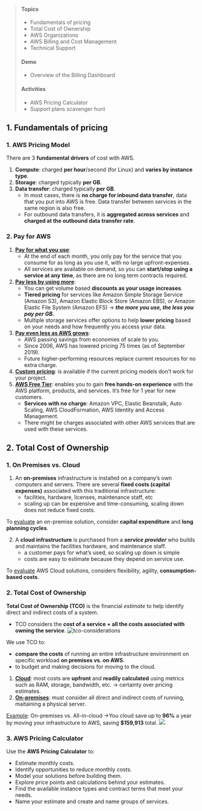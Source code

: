  > #### **Topics**
> * Fundamentals of pricing
> * Total Cost of Ownership 
> * AWS Organizations
> * AWS Billing and Cost Management
> * Technical Support
> #### **Demo**
> * Overview of the Billing Dashboard
> #### **Activities**
> * AWS Pricing Calculator
> * Support plans scavenger hunt
## 1. Fundamentals of pricing
### 1. AWS Pricing Model
There are 3 **fundamental drivers** of cost with AWS. 
1. **Compute**: charged **per hour**/second (for Linux) and **varies by instance type**. 
2. **Storage**: charged typically **per GB**. 
3. **Data transfer**: charged typically **per GB**. 
	* In most cases, there is **no charge for inbound data transfer**, data that you put into AWS is free. Data transfer between services in the same region is also free.
	* For outbound data transfers, it is **aggregated across services** and **charged at the outbound data transfer rate**. 
### 2. Pay for AWS
1. <u>**Pay for what you use**</u>: 
	* At the end of each month, you only pay for the service that you consume for as long as you use it, with no large upfront-expenses. 
	* All services are available on demand, so you can **start/stop using a service at any time**, as there are no long term contracts required. 
2. <u>**Pay less by using more**</u>:
	* You can get volume based **discounts as your usage increases**. 
	* **Tiered pricing** for services like Amazon Simple Storage Service (Amazon S3), Amazon Elastic Block Store (Amazon EBS), or Amazon Elastic File System (Amazon EFS) → ***the more you use, the less you pay per GB.*** 
	* Multiple storage services offer options to help **lower pricing** based on your needs and how frequently you access your data. 
3. <u>**Pay even less as AWS grows**</u>:
	* AWS passing savings from economies of scale to you. 
	* Since 2006, AWS has lowered pricing 75 times (as of September 2019). 
	* Future higher-performing resources replace current resources for no extra charge. 
4. <u>**Custom pricing**</u>: is available if the current pricing models don’t work for your project. 
5. <u>**AWS Free Tier**</u>: enables you to gain **free hands-on experience** with the AWS platform, products, and services. It’s free for 1 year for new customers. 
	* **Services with no charge**: Amazon VPC, Elastic Beanstalk, Auto Scaling, AWS CloudFormation, AWS Identity and Access Management. 
	* There might be charges associated with other AWS services that are used with these services. 
## 2. Total Cost of Ownership
### 1. On Premises vs. Cloud 
1. An **on-premises** infrastructure is installed on a company’s own computers and servers. There are several **fixed costs (capital expenses)** associated with this traditional infrastructure: 
	* facilities, hardware, licenses, maintenance staff, etc
	* scaling up can be expensive and time-consuming, scaling down does not reduce fixed costs.  

To <u>evaluate</u> an on-premise solution, consider **capital expenditure** and **long planning cycles**.  

2. A **cloud infrastructure** is purchased from a ***service provider*** who builds and maintains the facilities hardware, and maintenance staff. 
	* a customer pays for what’s used, so scaling up down is simple
	* costs are easy to estimate because they depend on service use. 

To <u>evaluate</u> AWS Cloud solutions, considers flexibility, agility, **consumption-based costs**. 
### 2. Total Cost of Ownership
**Total Cost of Ownership (TCO)** is the financial *estimate* to help identify direct and indirect costs of a system. 
* TCO considers the **cost of a service + all the costs associated with owning the service**. 
![tco-considerations](https://i.imgur.com/xGrI1IZ.png)

We use TCO to: 
* **compare the costs** of running an entire infrastructure environment on specific workload **on premises vs. on AWS**. 
* to budget and making decisions for moving to the cloud. 

1. <u>**Cloud**</u>: most costs are **upfront** and **readily calculated** using metrics such as RAM, storage, bandwidth, etc. → certainty over pricing estimates. 
2. <u>**On-premises**</u>: must consider all direct and indirect costs of running, maitaining a physical server. 

<u>Example</u>: On-premises vs. All-in-cloud
→You cloud save up to **96%** a year by moving your infrastructure to AWS, saving **$159,913** total.
![](https://i.imgur.com/DkS7RnA.png)
### 3. AWS Pricing Calculator
Use the **AWS Pricing Calculator** to: 
* Estimate monthly costs. 
* Identify opportunities to reduce monthly costs. 
* Model your solutions before building them. 
* Explore price points and calculations behind your estimates. 
* Find the available instance types and contract terms that meet your needs. 
* Name your estimate and create and name groups of services. 